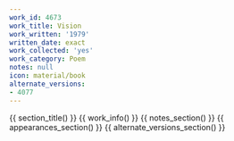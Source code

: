 ```yaml
---
work_id: 4673
work_title: Vision
work_written: '1979'
written_date: exact
work_collected: 'yes'
work_category: Poem
notes: null
icon: material/book
alternate_versions:
- 4077
---
```


{{ section_title() }}
{{ work_info() }}
{{ notes_section() }}
{{ appearances_section() }}
{{ alternate_versions_section() }}